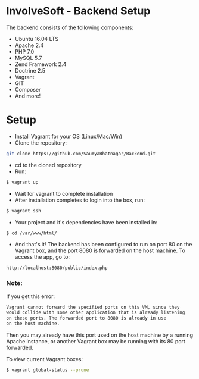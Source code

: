 # InvolveSoft - Backend Setup
The backend consists of the following components:
  - Ubuntu 16.04 LTS
  - Apache 2.4
  - PHP 7.0
  - MySQL 5.7
  - Zend Framework 2.4
  - Doctrine 2.5
  - Vagrant
  - GIT
  - Composer
  - And more!

# Setup

- Install Vagrant for your OS (Linux/Mac/Win)  
- Clone the repository:
 ```sh
 git clone https://github.com/SaumyaBhatnagar/Backend.git
 ```
  - cd to the cloned repository
  - Run: 
 ```sh
$ vagrant up
```
  - Wait for vagrant to complete installation
  - After installation completes to login into the box, run:
```sh
$ vagrant ssh
```
  - Your project and it's dependencies have been installed in:
```sh
$ cd /var/www/html/
```
  - And that's it! The backend has been configured to run on port 80 on the Vagrant box, and the port 8080 is forwarded on the host machine. To access the app, go to:

```sh
http://localhost:8080/public/index.php
```
 
### Note:

If you get this error:

```sh
Vagrant cannot forward the specified ports on this VM, since they
would collide with some other application that is already listening
on these ports. The forwarded port to 8080 is already in use
on the host machine.
```
Then you may already have this port used on the host machine by a running Apache instance, or another Vagrant box may be running with its 80 port forwarded. 

To view current Vagrant boxes:

```sh
$ vagrant global-status --prune
```
  

